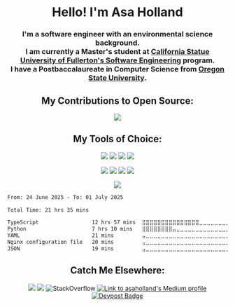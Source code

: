 
<h1 align="center"> Hello! I'm Asa Holland </h1>

<h3 align="center">
    I'm a software engineer with an environmental science background. <br/> I am currently a Master's student at <a href="https://www.fullerton.edu/ecs/mse/_resources/pdf/MSE_Handbook_2021-8-20-21.pdf">California Statue University of Fullerton's Software Engineering</a> program. <br/> I have a Postbaccalaureate in Computer Science from <a href="https://catalog.oregonstate.edu/college-departments/engineering/school-electrical-engineering-computer-science/computer-science-ba-bs-hba-hbs/computer-science-double-degree-option/#requirementstext">Oregon State University</a>.   
</h3>
<!-- <br/> I have committed to the <a href="Oath.md">Programmer's Oath</a>. -->
<h2 align="center">
  My Contributions to Open Source:
</h2>

<p align="center">
     <img src="https://github-readme-stats.vercel.app/api?username=asa-holland&show_icons=true&hide_border=true&theme=vue">
 </p>

<h2 align="center">
  My Tools of Choice:
</h2>

<p align="center">
  <img src="https://img.shields.io/badge/-TypeScript-007ACC?logo=typescript&logoColor=white&style=flat">
  <img src="https://img.shields.io/badge/-Python-blue?style=flat&logo=Python&logoColor=white">
  <img src="https://img.shields.io/badge/-PostgreSQL-336791?style=flat&logo=postgresql&logoColor=ffffff">
  <img src="https://img.shields.io/badge/-React-61DAFB?style=flat&logo=react&logoColor=white">
</p>

<p align="center">
  <img src="http://img.shields.io/badge/-Github-000000?style=flat&logo=github&logoColor=FFFFFF">
  <img src="https://img.shields.io/badge/docker-%230db7ed.svg?style=flat&logo=docker&logoColor=white">
  <img src="https://img.shields.io/badge/Visual%20Studio%20Code-0078d7.svg?style=flat&logo=visual-studio-code&logoColor=white">
<!-- <a href="https://chatgpt.com" target="_blank"><img src="https://img.shields.io/badge/ChatGPT-E24C3F?style=flat&&logo=chatbot&logoColor=white"></a> -->
  <img src="https://img.shields.io/badge/GitHub-Copilot-28a745?logo=github">
</p>

<p align="center">
 <img src="https://github-readme-stats.vercel.app/api/top-langs/?username=asa-holland&theme=vue">
</p>

<!--START_SECTION:waka-->

```txt
From: 24 June 2025 - To: 01 July 2025

Total Time: 21 hrs 35 mins

TypeScript                 12 hrs 57 mins  ⣿⣿⣿⣿⣿⣿⣿⣿⣿⣿⣿⣿⣿⣿⣿⣀⣀⣀⣀⣀⣀⣀⣀⣀⣀   60.05 %
Python                     7 hrs 10 mins   ⣿⣿⣿⣿⣿⣿⣿⣿⣤⣀⣀⣀⣀⣀⣀⣀⣀⣀⣀⣀⣀⣀⣀⣀⣀   33.20 %
YAML                       21 mins         ⣤⣀⣀⣀⣀⣀⣀⣀⣀⣀⣀⣀⣀⣀⣀⣀⣀⣀⣀⣀⣀⣀⣀⣀⣀   01.62 %
Nginx configuration file   20 mins         ⣤⣀⣀⣀⣀⣀⣀⣀⣀⣀⣀⣀⣀⣀⣀⣀⣀⣀⣀⣀⣀⣀⣀⣀⣀   01.57 %
JSON                       19 mins         ⣤⣀⣀⣀⣀⣀⣀⣀⣀⣀⣀⣀⣀⣀⣀⣀⣀⣀⣀⣀⣀⣀⣀⣀⣀   01.50 %
```

<!--END_SECTION:waka-->

<h2 align="center">
  Catch Me Elsewhere:
</h2>
<p align="center">
    <img src="https://img.shields.io/badge/-asa-holland-blue?style=flat-square&logo=Linkedin&logoColor=white&link=https://www.linkedin.com/in/asa-holland/">
    <img src="https://img.shields.io/badge/-hollandasa@gmail.com-c14438?style=flat-square&logo=Gmail&logoColor=white&link=mailto:hollandasa@gmail.com">
<!--     <img src="https://img.shields.io/badge/-asaholland.net-purple?style=flat-square&link=http://asaholland.net/)"> -->
  <img alt="StackOverflow"
  src="https://stackoverflow-badge.vercel.app/?userID=13650013" />
  <a href="https://medium.com/@asaholland">
  <img src="https://img.shields.io/badge/Medium-@asaholland-black?style=flat-square&logo=medium" alt="Link to asaholland's Medium profile" />
  <a href="https://devpost.com/asa-holland">
    <img src="https://img.shields.io/badge/-Devpost-black?style=flat-square&logo=devpost&color=grey&logoColor=white" alt="Devpost Badge">
  </a>
</a>
</a>
</p>
